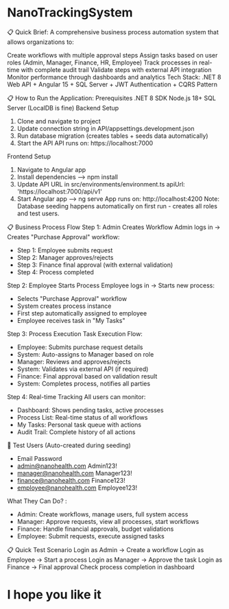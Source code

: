 # NanoTrackingSystem
📋 Quick Brief:
A comprehensive business process automation system that allows organizations to:

Create workflows with multiple approval steps
Assign tasks based on user roles (Admin, Manager, Finance, HR, Employee)
Track processes in real-time with complete audit trail
Validate steps with external API integration
Monitor performance through dashboards and analytics
Tech Stack: .NET 8 Web API + Angular 15 + SQL Server + JWT Authentication + CQRS Pattern

📋 How to Run the Application:
Prerequisites
.NET 8 SDK
Node.js 18+
SQL Server (LocalDB is fine)
Backend Setup

1. Clone and navigate to project
2. Update connection string in API/appsettings.development.json
3. Run database migration (creates tables + seeds data automatically)
4. Start the API
API runs on: https://localhost:7000

Frontend Setup
1. Navigate to Angular app
2. Install dependencies
--> npm install
3. Update API URL in src/environments/environment.ts
apiUrl: 'https://localhost:7000/api/v1'
4. Start Angular app
--> ng serve
App runs on: http://localhost:4200
Note: Database seeding happens automatically on first run - creates all roles and test users.

📋 Business Process Flow
Step 1: Admin Creates Workflow
Admin logs in → Creates "Purchase Approval" workflow:
- Step 1: Employee submits request
- Step 2: Manager approves/rejects  
- Step 3: Finance final approval (with external validation)
- Step 4: Process completed

Step 2: Employee Starts Process
Employee logs in → Starts new process:
- Selects "Purchase Approval" workflow
- System creates process instance
- First step automatically assigned to employee
- Employee receives task in "My Tasks"

Step 3: Process Execution
Task Execution Flow:
- Employee: Submits purchase request details
- System: Auto-assigns to Manager based on role
- Manager: Reviews and approves/rejects
- System: Validates via external API (if required)
- Finance: Final approval based on validation result
- System: Completes process, notifies all parties

Step 4: Real-time Tracking
All users can monitor:
- Dashboard: Shows pending tasks, active processes
- Process List: Real-time status of all workflows
- My Tasks: Personal task queue with actions
- Audit Trail: Complete history of all actions


👥 Test Users (Auto-created during seeding)

-  Email	                Password
- admin@nanohealth.com	        Admin123!	        
- manager@nanohealth.com	    Manager123!	      
- finance@nanohealth.com	    Finance123!	      
- employee@nanohealth.com	  Employee123!	    

What They Can Do? :
- Admin:  Create workflows, manage users, full system access
- Manager: Approve requests, view all processes, start workflows
- Finance: Handle financial approvals, budget validations
- Employee: Submit requests, execute assigned tasks

📋 Quick Test Scenario
Login as Admin → Create a workflow
Login as Employee → Start a process
Login as Manager → Approve the task
Login as Finance → Final approval
Check process completion in dashboard

# I hope you like it
